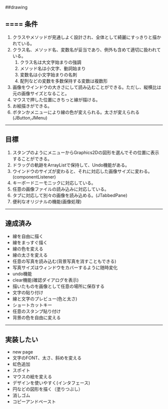 ##drawing

====
条件
---
1. クラスやメソッドが見通しよく設計され、全体として綺麗にすっきりと描かれている。  
2. クラス名、メソッド名、変数名が妥当であり、例外も含めて適切に扱われている。  
	1. クラス名は大文字始まりの強調  
	2. メソッド名は小文字、動詞始まり  
	3. 変数名は小文字始まりの名刺  
	4. 配列などの変数を多数保持する変数は複数形  
7. 画像をウインドウの大きさにして読み込むことができる。ただし、縦横比は元の画像サイズとなること。  
8. マウスで押した位置にきちっと線が描ける。  
9. お絵描きができる。  
10. ボタンかメニューにより線の色が変えられる。太さが変えられる(JButton,JMenu)  

---
目標
---
1. スタンプのようにメニューからGraphics2Dの図形を選んでその位置に表示することができる。  
2. ドラッグの軌跡をArrayListで保持して、Undo機能がある。  
3. ウインドウのサイズが変わると、それに対応した画像サイズに変わる。(componentListener)  
4. キーボードニーモニックに対応している。  
5. 任意の画像ファイルの読み込みに対応している。  
6. タブに対応して別々の画像を読み込める。(JTabbedPane)  
7. 便利なオリジナルの機能(画像処理)  


---
達成済み
---
* 線を自由に描く
* 線をまっすぐ描く
* 線の色を変える
* 線の太さを変える
* 任意の写真を読み込む(背景写真を消すこともできる)
* 写真サイズはウィンドウをカバーするように随時変化
* undo機能
* clear機能(確認ダイアログを表示)
* 描いたものを画像として任意の場所に保存する
* 文字の貼り付け
* 線と文字のプレビュー(色と太さ)
* ショートカットキー
* 任意のスタンプ貼り付け
* 背景の色を自由に変える

---
実装したい
---
* new page
* 文字のFONT、太さ、斜めを変える
* 虹色追加
* スポイト
* マウスの絵を変える
* デザインを使いやすく(インタフェース)  
* 円などの図形を描く（塗りつぶし）
* 消しゴム
* コピーアンドペースト

